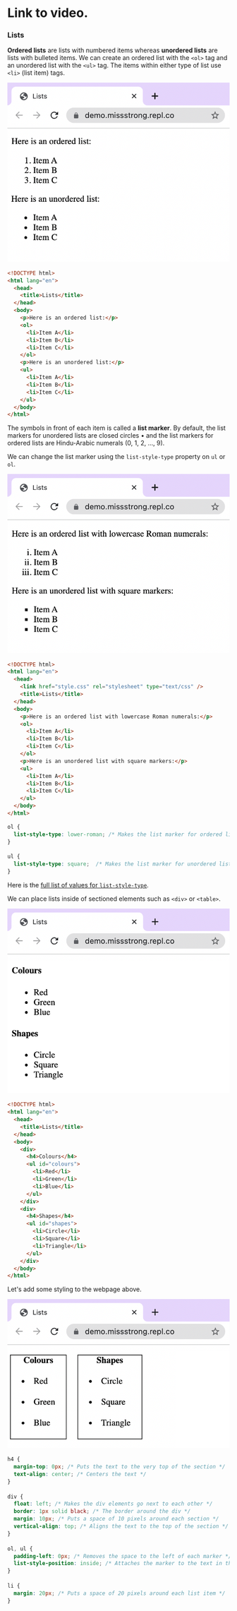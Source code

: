 # Link to video.

### Lists

**Ordered lists** are lists with numbered items whereas **unordered lists** are lists with bulleted items. We can create an ordered list with the `<ol>` tag and an unordered list with the `<ul>` tag. The items within either type of list use `<li>` (list item) tags.

![](../../Images/HTML_List_1.png)

```html
<!DOCTYPE html>
<html lang="en">
  <head>
    <title>Lists</title>
  </head>
  <body>
    <p>Here is an ordered list:</p>
    <ol>
      <li>Item A</li>
      <li>Item B</li>
      <li>Item C</li>
    </ol>
    <p>Here is an unordered list:</p>
    <ul>
      <li>Item A</li>
      <li>Item B</li>
      <li>Item C</li>
    </ul>
  </body>
</html>
```

The symbols in front of each item is called a **list marker**. By default, the list markers for unordered lists are closed circles • and the list markers for ordered lists are Hindu-Arabic numerals (0, 1, 2, ..., 9).

We can change the list marker using the `list-style-type` property on `ul` or `ol`. 

![](../../Images/HTML_List_2.png)

```html
<!DOCTYPE html>
<html lang="en">
  <head>
    <link href="style.css" rel="stylesheet" type="text/css" />
    <title>Lists</title>
  </head>
  <body>
    <p>Here is an ordered list with lowercase Roman numerals:</p>
    <ol>
      <li>Item A</li>
      <li>Item B</li>
      <li>Item C</li>
    </ol>
    <p>Here is an unordered list with square markers:</p>
    <ul>
      <li>Item A</li>
      <li>Item B</li>
      <li>Item C</li>
    </ul>
  </body>
</html>
```

```css
ol {
  list-style-type: lower-roman; /* Makes the list marker for ordered lists lowercase Roman numerals */
}

ul {
  list-style-type: square;  /* Makes the list marker for unordered lists closed squares */
}
```

Here is the [full list of values for `list-style-type`](https://developer.mozilla.org/en-US/docs/Web/CSS/list-style-type#values).

We can place lists inside of sectioned elements such as `<div>` or `<table>`.

![](../../Images/HTML_List_3.png)

```html
<!DOCTYPE html>
<html lang="en">
  <head>
    <title>Lists</title>
  </head>
  <body>
    <div>
      <h4>Colours</h4>
      <ul id="colours">
        <li>Red</li>
        <li>Green</li>
        <li>Blue</li>
      </ul>
    </div>
    <div>
      <h4>Shapes</h4>
      <ul id="shapes">
        <li>Circle</li>
        <li>Square</li>
        <li>Triangle</li>
      </ul>
    </div>
  </body>
</html>
```

Let's add some styling to the webpage above.


![](../../Images/HTML_List_4.png)

```css
h4 {
  margin-top: 0px; /* Puts the text to the very top of the section */
  text-align: center; /* Centers the text */
}

div {
  float: left; /* Makes the div elements go next to each other */
  border: 1px solid black; /* The border around the div */
  margin: 10px; /* Puts a space of 10 pixels around each section */
  vertical-align: top; /* Aligns the text to the top of the section */
}

ol, ul {
  padding-left: 0px; /* Removes the space to the left of each marker */
  list-style-position: inside; /* Attaches the marker to the text in the list item */
}

li {
  margin: 20px; /* Puts a space of 20 pixels around each list item */
}
```
